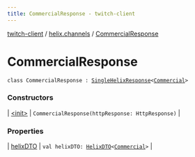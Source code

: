 ```yaml
---
title: CommercialResponse - twitch-client
---
```


[twitch-client](../../index.html) / [helix.channels](../index.html) / [CommercialResponse](./index.html)

# CommercialResponse

`class CommercialResponse : `[`SingleHelixResponse`](../../helix.http.model/-single-helix-response/index.html)`<`[`Commercial`](../../helix.channels.model.commercial/-commercial/index.html)`>`

### Constructors

| [&lt;init&gt;](-init-.html) | `CommercialResponse(httpResponse: HttpResponse)` |

### Properties

| [helixDTO](helix-d-t-o.html) | `val helixDTO: `[`HelixDTO`](../../helix.http.model/-helix-d-t-o/index.html)`<`[`Commercial`](../../helix.channels.model.commercial/-commercial/index.html)`>` |

